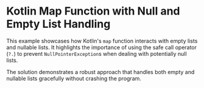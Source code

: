 # Kotlin Map Function with Null and Empty List Handling

This example showcases how Kotlin's `map` function interacts with empty lists and nullable lists.  It highlights the importance of using the safe call operator (`?.`) to prevent `NullPointerException`s when dealing with potentially null lists.

The solution demonstrates a robust approach that handles both empty and nullable lists gracefully without crashing the program.